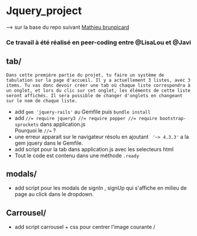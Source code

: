 # Jquery_project
--> sur la base du repo suivant <a href="https://github.com/mathieubrunpicard/todolist-app">Mathieu brunpicard</a>  
  
###  Ce travail à été réalisé en peer-coding entre @LisaLou et @Javi  
  
## tab/  
```Dans cette première partie du projet, tu faire un système de tabulation sur la page d'accueil. Il y a actuellement 3 listes, avec 3 items. Tu vas donc devoir créer une tab où chaque liste correspondra à un onglet, et lors du clic sur cet onglet, les éléments de cette liste seront affichés. Il sera possible de changer d'onglets en changeant sur le nom de chaque liste.```  
*  add ```gem 'jquery-rails'``` au Gemfile puis ```bundle install```  
*  add ```//= require jquery3
//= require popper
//= require bootstrap-sprockets```  dans application.js  
Pourquoi le `//=` ?  
*  une erreur apparait sur le navigateur résolu en ajoutant ``` '~> 4.3.3'``` a la gem jquery dans le Gemfile.  
*  add script pour la tab dans application.js avec les selecteurs html  
  * Tout le code est contenu dans une méthode `.ready`
  
## modals/  
*  add script pour les modals de signIn , signUp qui s'affiche en milieu de page au click dans le dropdown.  
  
## Carrousel/  

*  add script carrousel + css pour centrer l'image courante /  